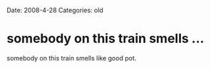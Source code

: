 Date: 2008-4-28
Categories: old

# somebody on this train smells ...

somebody on this train smells like good pot.
